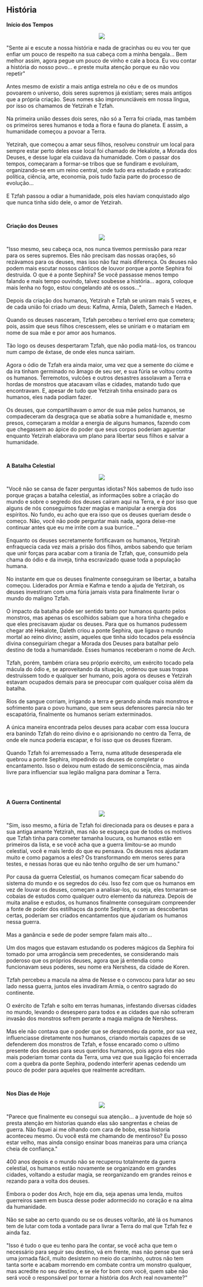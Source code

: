 ## História

<html>
  <head>
    <meta charset="utf-8" />
    <meta name="viewport" content="width=device-width" />
  </head>
  <body>

<p><strong>Início dos Tempos</strong></p>

<p align="center">
<img src="https://github.com/RonierBastos/Coisas-de-Wyd/blob/master/Guias%20WYD%20BR/Iniciante/Historia/1-files/wyd_img_inicio_dos_tempos_wyd.gif?raw=true" />
</p>

<p>
"Sente ai e escute a nossa história e nada de gracinhas ou eu vou ter que enfiar um pouco de respeito na sua cabeça com a minha bengala... Bem melhor assim, agora pegue um pouco de vinho e cale a boca. Eu vou contar a história do nosso povo... e preste muita atenção porque eu não vou repetir"<br><br>
							Antes mesmo de existir a mais antiga estrela no céu e de os mundos povoarem o universo, dois seres supremos já existiam; seres mais antigos que a própria criação. Seus nomes são impronunciáveis em nossa língua, por isso os chamamos de Yetzirah e Tzfah. <br><br>
Na primeira união desses dois seres, não só a Terra foi criada, mas também os primeiros seres humanos e toda a flora e fauna do planeta. E assim, a humanidade começou a povoar a Terra.<br><br>
Yetzirah, que começou a amar seus filhos, resolveu construir um local para sempre estar perto deles esse local foi chamado de Hekalote, a Morada dos Deuses, e desse lugar ela cuidava da humanidade. Com o passar dos tempos, começaram a formar-se tribos que se fundiram e evoluíram, organizando-se em um reino central, onde tudo era estudado e praticado: política, ciência, arte, economia, pois tudo fazia parte do processo de evolução...<br><br>
E Tzfah passou a odiar a humanidade, pois eles haviam conquistado algo que nunca tinha sido dele, o amor de Yetzirah.
</p>
<br>

<p><strong>Criação dos Deuses</strong></p>

<p align="center">
<img src="https://github.com/RonierBastos/Coisas-de-Wyd/blob/master/Guias%20WYD%20BR/Iniciante/Historia/1-files/wyd_img_criacao_dos_deuses_wyd.gif?raw=true" />
</p>

<p>
"Isso mesmo, seu cabeça oca, nos nunca tivemos permissão para rezar para os seres supremos. Eles não precisam das nossas orações, só rezávamos para os deuses, mas isso não faz mais diferença. Os deuses não podem mais escutar nossos cânticos de louvor porque a ponte Sephira foi destruída. O que é a ponte Sephira? Se você passasse menos tempo falando e mais tempo ouvindo, talvez soubesse a história... agora, coloque mais lenha no fogo, estou congelando até os ossos..." <br><br>
Depois da criação dos humanos, Yetzirah e Tzfah se uniram mais 5 vezes, e de cada união foi criado um deus: Kafma, Armia, Daleth, Samech e Haden. <br><br>
Quando os deuses nasceram, Tzfah percebeu o terrível erro que cometera; pois, assim que seus filhos crescessem, eles se uniriam e o matariam em nome de sua mãe e por amor aos humanos. <br><br>
Tão logo os deuses despertaram Tzfah, que não podia matá-los, os trancou num campo de êxtase, de onde eles nunca sairiam. <br><br>
Agora o ódio de Tzfah era ainda maior, uma vez que a semente do ciúme e da ira tinham germinado no âmago de seu ser, e sua fúria se voltou contra os humanos. Terremotos, vulcões e outros desastres assolavam a Terra e hordas de monstros que atacavam vilas e cidades, matando tudo que encontravam. E, apesar de tudo que Yetzirah tinha ensinado para os humanos, eles nada podiam fazer. <br><br>
Os deuses, que compartilhavam o amor de sua mãe pelos humanos, se compadeceram da desgraça que se abatia sobre a humanidade e, mesmo presos, começaram a moldar a energia de alguns humanos, fazendo com que chegassem ao ápice do poder que seus corpos poderiam aguentar enquanto Yetzirah elaborava um plano para libertar seus filhos e salvar a humanidade.
</p>    
<br>
<p><strong>A Batalha Celestial</strong></p>

<p align="center">
<img src="https://github.com/RonierBastos/Coisas-de-Wyd/blob/master/Guias%20WYD%20BR/Iniciante/Historia/1-files/wyd_img_batalha_celestial_wyd.gif?raw=true" />
</p>    

<p>
"Você não se cansa de fazer perguntas idiotas? Nós sabemos de tudo isso porque graças a batalha celestial, as informações sobre a criação do mundo e sobre o segredo dos deuses caíram aqui na Terra, e é por isso que alguns de nós conseguimos fazer magias e manipular a energia dos espíritos. No fundo, eu acho que era isso que os deuses queriam desde o começo. Não, você não pode perguntar mais nada, agora deixe-me continuar antes que eu me irrite com a sua burrice..." <br><br>
Enquanto os deuses secretamente fortificavam os humanos, Yetzirah enfraquecia cada vez mais a prisão dos filhos, ambos sabendo que teriam que unir forças para acabar com a tirania de Tzfah, que, consumido pela chama do ódio e da inveja, tinha escravizado quase toda a população humana. <br><br>
No instante em que os deuses finalmente conseguiram se libertar, a batalha começou. Liderados por Armia e Kafma e tendo a ajuda de Yetzirah, os deuses investiram com uma fúria jamais vista para finalmente livrar o mundo do maligno Tzfah. <br><br>
O impacto da batalha pôde ser sentido tanto por humanos quanto pelos monstros, mas apenas os escolhidos sabiam que a hora tinha chegado e que eles precisavam ajudar os deuses. Para que os humanos pudessem chegar até Hekalote, Daleth criou a ponte Sephira, que ligava o mundo mortal ao reino divino; assim, aqueles que tinha sido tocados pela essência divina conseguiriam chegar a Morada dos Deuses para batalhar pelo destino de toda a humanidade. Esses humanos receberam o nome de Arch.<br><br>
Tzfah, porém, também criara seu próprio exército, um exército tocado pela mácula do ódio e, se aproveitando da situação, ordenou que suas tropas destruíssem todo e qualquer ser humano, pois agora os deuses e Yetzirah estavam ocupados demais para se preocupar com qualquer coisa além da batalha. <br><br>
Rios de sangue corriam, irrigando a terra e gerando ainda mais monstros e sofrimento para o povo humano, que sem seus defensores parecia não ter escapatória, finalmente os humanos seriam exterminados. <br><br>
A única maneira encontrada pelos deuses para acabar com essa loucura era banindo Tzfah do reino divino e o aprisionando no centro da Terra, de onde ele nunca poderia escapar, e foi isso que os deuses fizeram.<br><br>
Quando Tzfah foi arremessado a Terra, numa atitude desesperada ele quebrou a ponte Sephira, impedindo os deuses de completar o encantamento. Isso o deixou num estado de semiconsciência, mas ainda livre para influenciar sua legião maligna para dominar a Terra.<br><br>
</p>
<br>
<p><strong>A Guerra Continental</strong></p>

<p align="center">
<img src="https://github.com/RonierBastos/Coisas-de-Wyd/blob/master/Guias%20WYD%20BR/Iniciante/Historia/1-files/wyd_img_guerra_continental_wyd.gif?raw=true" />
</p> 

<p>
"Sim, isso mesmo, a fúria de Tzfah foi direcionada para os deuses e para a sua antiga amante Yetzirah, mas não se esqueça que de todos os motivos que Tzfah tinha para cometer tamanha loucura, os humanos estão em primeiros da lista, e se você acha que a guerra limitou-se ao mundo celestial, você e mais lerdo do que eu pensava. Os deuses nos ajudaram muito e como pagamos a eles? Os transformando em meros seres para testes, e nessas horas que eu não tenho orgulho de ser um humano."<br><br>
Por causa da guerra Celestial, os humanos começam ficar sabendo do sistema do mundo e os segredos do céu. Isso fez com que os humanos em vez de louvar os deuses, começam a analisar-los, ou seja, eles tornaram-se cobaias de estudos como qualquer outro elemento da natureza. Depois de muita analise e estudos, os humanos finalmente conseguiram compreender a fonte de poder dos estilhaços da ponte Sephira, e com as descobertas certas, poderiam ser criados encantamentos que ajudariam os humanos nessa guerra. <br><br>
Mas a ganância e sede de poder sempre falam mais alto... <br><br>
Um dos magos que estavam estudando os poderes mágicos da Sephira foi tomado por uma arrogância sem precedentes, se considerando mais poderoso que os próprios deuses, agora que já entendia como funcionavam seus poderes, seu nome era Nershess, da cidade de Koren. <br><br>
Tzfah percebeu a macula na alma de Nesse e o convocou para lutar ao seu lado nessa guerra, juntos eles invadiram Armia, o centro sagrado do continente. <br><br>
O exército de Tzfah e solto em terras humanas, infestando diversas cidades no mundo, levando o desespero para todos e as cidades que não sofreram invasão dos monstros sofrem perante a magia maligna de Nershess. <br><br>
Mas ele não contava que o poder que se desprendeu da ponte, por sua vez, influenciasse diretamente nos humanos, criando mortais capazes de se defenderem dos monstros de Tzfah, e fosse encarado como o ultimo presente dos deuses para seus queridos humanos, pois agora eles não mais poderiam tomar conta da Terra, uma vez que sua ligação foi encerrada com a quebra da ponte Sephira, podendo interferir apenas cedendo um pouco de poder para aqueles que realmente acreditam.
</p>


<br>
<p><strong>Nos Dias de Hoje</strong></p>
<p align="center">
<img src="https://github.com/RonierBastos/Coisas-de-Wyd/blob/master/Guias%20WYD%20BR/Iniciante/Historia/1-files/nos_dias_de_hoje_wyd.gif" />
</p> 

<p>
"Parece que finalmente eu consegui sua atenção... a juventude de hoje só presta atenção em historias quando elas são sangrentas e cheias de guerra. Não fiquei ai me olhando com cara de bobo, essa historia aconteceu mesmo. Ou você está me chamando de mentiroso? Eu posso estar velho, mas ainda consigo ensinar boas maneiras para uma criança  cheia de confiança." <br><br>
400 anos depois e o mundo não se recuperou totalmente da guerra celestial, os humanos estão novamente se organizando em grandes cidades, voltando a estudar magia, se reorganizando em grandes reinos e rezando para a volta dos deuses. <br><br>
Embora o poder dos Arch, hoje em dia, seja apenas uma lenda, muitos guerreiros saem em busca desse poder adormecido no coração e na alma da humanidade. <br><br>
Não se sabe ao certo quando ou se os deuses voltarão, até lá os humanos tem de lutar com toda a vontade para livrar a Terra do mal que Tzfah fez e ainda faz. <br><br>
"Isso é tudo o que eu tenho para lhe contar, se você acha que tem o necessário para seguir seu destino, vá em frente, mas não pense que será uma jornada fácil, muito desistem no meio do caminho, outros não tem tanta sorte e acabam morrendo em combate contra um monstro qualquer, mas acredite no seu destino, e se ele for bom com você, quem sabe não será você o responsável por tornar a história dos Arch real novamente?"
</p>



  </body>
</html>